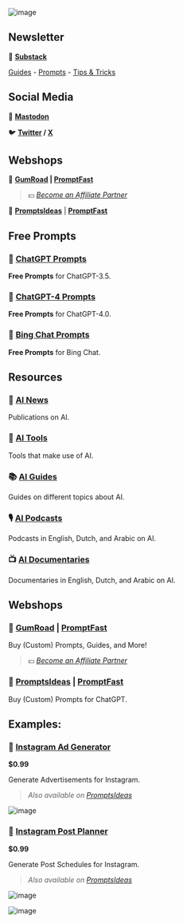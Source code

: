 ![image](https://github.com/cas-van-vliet/cas-van-vliet/assets/146363448/12512d42-e0e2-452a-9d4b-ce683b1cc906)

## Newsletter

📨 **[Substack](https://aiupdate.substack.com)**

[Guides](https://aiupdate.substack.com/p/chatgpt-explained-everything-you) - [Prompts](https://aiupdate.substack.com/p/free-prompt-collections-for-chatgpt) - [Tips & Tricks](https://aiupdate.substack.com/p/chatgpts-self-enhancement-automatic)

## Social Media

🦣 **[Mastodon](https://infosec.exchange/casvanvliet)**

🐦 **[Twitter](https://twitter.com/promptfast) / [X](https://twitter.com/promptfast)**

## Webshops

🏪 **[GumRoad](https://promptfast.gumroad.com) | [PromptFast](https://promptfast.gumroad.com)**

> 💵 _[Become an Affiliate Partner](https://promptfast.gumroad.com/affiliates)_

🏪 **[PromptsIdeas](https://promptsideas.com/profile/promptfast)** | **[PromptFast](https://promptsideas.com/profile/promptfast)** 

## Free Prompts

### 💬 [ChatGPT Prompts](https://github.com/cas-van-vliet/chatgpt-prompts)

**Free Prompts** for ChatGPT-3.5.

### 💬 [ChatGPT-4 Prompts](https://github.com/cas-van-vliet/chatgpt-4-prompts)

**Free Prompts** for ChatGPT-4.0.

### 💬 [Bing Chat Prompts](https://github.com/cas-van-vliet/bing-chat-prompts)

**Free Prompts** for Bing Chat.

## Resources

### 📰 [AI News](https://github.com/cas-van-vliet/ai-news)

Publications on AI.

### 🔧 [AI Tools](https://github.com/cas-van-vliet/ai-tools)

Tools that make use of AI.

### 📚 [AI Guides](https://github.com/cas-van-vliet/ai-guides)

Guides on different topics about AI.

### 🎙️ [AI Podcasts](https://github.com/cas-van-vliet/ai-podcasts)

Podcasts in English, Dutch, and Arabic on AI.

### 📺 [AI Documentaries](https://github.com/cas-van-vliet/ai-documentaries)

Documentaries in English, Dutch, and Arabic on AI.

## Webshops

### 🏪 [GumRoad](https://promptfast.gumroad.com) | [PromptFast](https://promptfast.gumroad.com)

Buy (Custom) Prompts, Guides, and More!

> 💵 _[Become an Affiliate Partner](https://promptfast.gumroad.com/affiliates)_

### 🏪 [PromptsIdeas](https://promptsideas.com/profile/promptfast) | [PromptFast](https://promptsideas.com/profile/promptfast) 

Buy (Custom) Prompts for ChatGPT.

## Examples:

### 📸 [Instagram Ad Generator](https://promptfast.gumroad.com/l/instagram-advertisement-generator)

**$0.99**

Generate Advertisements for Instagram.

> _Also available on [PromptsIdeas](https://promptsideas.com/prompt/instagram-advertisement-generator)_

![image](https://github.com/cas-van-vliet/cas-van-vliet/assets/146363448/8f9ee07d-0df2-4d41-a283-0a4e804dee27)

### 📸 [Instagram Post Planner](https://promptfast.gumroad.com/l/instagram-post-planner)

**$0.99**

Generate Post Schedules for Instagram.

> _Also available on [PromptsIdeas](https://promptsideas.com/prompt/instagram-post-planner)_

![image](https://github.com/cas-van-vliet/cas-van-vliet/assets/146363448/0b5945b3-29cb-4685-9692-b592c2bfd16b)

![image](https://github.com/cas-van-vliet/chatgpt-prompts/assets/146363448/19f7dc8e-23c1-4160-b6d8-304ab0aaaa5f)

<!---
cas-van-vliet/cas-van-vliet is a ✨ special ✨ repository because its `README.md` (this file) appears on your GitHub profile.
You can click the Preview link to take a look at your changes.
--->
